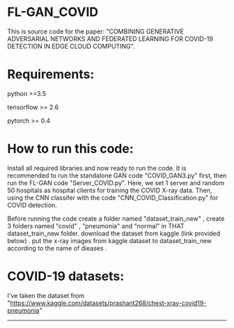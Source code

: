 # FL-GAN_COVID
This is source code for the paper: "COMBINING GENERATIVE ADVERSARIAL
NETWORKS AND FEDERATED LEARNING FOR
COVID-19 DETECTION IN EDGE CLOUD
COMPUTING".
# Requirements:
python >=3.5

tensorflow >= 2.6

pytorch >= 0.4
# How to run this code: 
Install all required libraries and now ready to run the code. It is recommended to run the standalone GAN code "COVID_GAN3.py" first, then run the FL-GAN code "Server_COVID.py". Here, we set 1 server and random 50 hospitals as hospital clients for training the COVID X-ray data. Then, using the CNN classifer with the code "CNN_COVID_Classification.py" for COVID detection.

Before running the code create a folder named "dataset_train_new" , create 3 folders named "covid" , "pneumonia" and "normal" in THAT dataset_train_new folder. download the dataset from kaggle (link provided below) . put the x-ray images from kaggle dataset to dataset_train_new according to the name of dieases .
# COVID-19 datasets: 
I've taken the dataset from "https://www.kaggle.com/datasets/prashant268/chest-xray-covid19-pneumonia"


--------------------------

